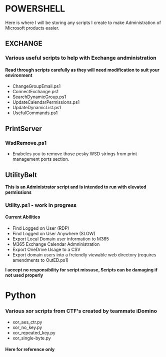 # POWERSHELL

Here is where I will be storing any scripts I create to make Administration of Microsoft products easier.

## EXCHANGE

### Various useful scripts to help with Exchange andministration

#### Read through scripts carefully as they will need modification to suit your environment

* ChangeGroupEmail.ps1
* ConnectExchange.ps1
* SearchDynamicGroup.ps1
* UpdateCalendarPermissions.ps1
* UpdateDynamicList.ps1
* UsefulCommands.ps1

## PrintServer

### WsdRemove.ps1

* Enabeles you to remove those pesky WSD strings from print management ports section.


## UtilityBelt

**This is an Administrator script and is intended to run with elevated permissions**

### Utility.ps1 - **work in progress**

#### Current Abilities

* Find Logged on User (RDP)
* Find Logged on User Anywhere (SLOW)
* Export Local Domain user information to M365
* M365 Exchange Calendar Admninistration
* Export OneDrive Usage to a CSV
* Export domain users into a freiendly viewable web directory (requires amendments to OutED.ps1)

**I accept no responsibility for script missuse, Scripts can be damaging if not used properly**

# Python

### Various xor scripts from CTF's created by teammate iDomino

* xor_aes_ctr.py
* xor_no_key.py
* xor_repeated_key.py
* xor_single-byte.py

#### Here for reference only